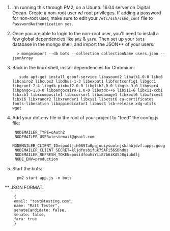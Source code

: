 1) I'm running this through PM2, on a Ubuntu 16.04 server on Digital Ocean. Create a non-root user w/ root privileges. If adding a password for non-root user, make sure to edit your `/etc/ssh/sshd_conf` file to `PasswordAuthentication yes`.

2) Once you are able to login to the non-root user, you'll  need to install a few global dependencies like `pm2` & `yarn`. Then set up your `bots` database in the mongo shell, and import the JSON** of your users:
         
         > mongoimport --db bots --collection collectionName users.json --jsonArray


3) Back in the linux shell, install dependencies for Chromium:
         
          sudo apt-get install gconf-service libasound2 libatk1.0-0 libc6 libcairo2 libcups2 libdbus-1-3 libexpat1 libfontconfig1 libgcc1 libgconf-2-4 libgdk-pixbuf2.0-0 libglib2.0-0 libgtk-3-0 libnspr4 libpango-1.0-0 libpangocairo-1.0-0 libstdc++6 libx11-6 libx11-xcb1 libxcb1 libxcomposite1 libxcursor1 libxdamage1 libxext6 libxfixes3 libxi6 libxrandr2 libxrender1 libxss1 libxtst6 ca-certificates fonts-liberation libappindicator1 libnss3 lsb-release xdg-utils wget
  
4) Add your dot.env file in the root of your project to "feed" the config.js file:

        NODEMAILER_TYPE=oAuth2
        NODEMAILER_USER=testemail@gmail.com
        NODEMAILER_CLIENT_ID=spodfjih0897a0pqjouiysuolnjskahbjdvf.apps.googleusercontent.com
        NODEMAILER_CLIENT_SECRET=kljdfnsbifuk7SAFi56SDhdms
        NODEMAILER_REFRESH_TOKEN=posidfouhiYii87b6iKASJ8giubdlj
        NODE_ENV=production

5) Start the bots:

         pm2 start app.js -n bots



** JSON FORMAT:

        {
        email: "test@testing.com",
        name: "Matt Tester",
        senateCandidate: false,
        senate: false,
        fara: true
        }
